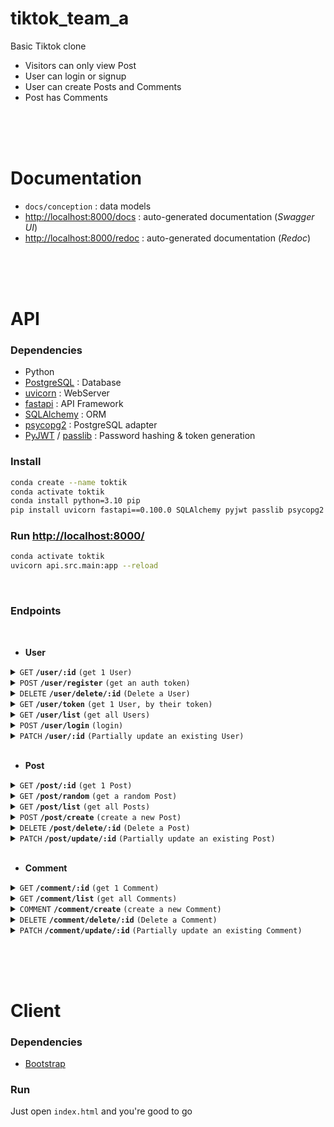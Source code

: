 # tiktok_team_a

Basic Tiktok clone
- Visitors can only view Post
- User can login or signup
- User can create Posts and Comments
- Post has Comments





<br><br><br>

# Documentation

- `docs/conception` : data models
- [http://localhost:8000/docs](http://localhost:8000/docs) : auto-generated documentation (*Swagger UI*)
- [http://localhost:8000/redoc](http://localhost:8000/redoc) : auto-generated documentation (*Redoc*)





<br><br><br>

# API
### Dependencies

- Python
- [PostgreSQL](https://www.postgresql.org/download/) : Database
- [uvicorn](https://www.uvicorn.org/) : WebServer
- [fastapi](https://fastapi.tiangolo.com/) : API Framework
- [SQLAlchemy](https://www.sqlalchemy.org/) : ORM
- [psycopg2](https://pypi.org/project/psycopg2/) : PostgreSQL adapter
- [PyJWT](https://pyjwt.readthedocs.io/en/stable/) / [passlib](https://passlib.readthedocs.io/en/stable/) : Password hashing & token generation



### Install

```bash
conda create --name toktik
conda activate toktik
conda install python=3.10 pip
pip install uvicorn fastapi==0.100.0 SQLAlchemy pyjwt passlib psycopg2 hashlib
```



### Run [http://localhost:8000/](http://localhost:8000/)

```bash
conda activate toktik
uvicorn api.src.main:app --reload
```



<br>

### Endpoints

<br>

- **User**

<details>
 <summary>
  <code>GET</code>
  <code><b>/user/:id</b></code>
  <code>(get 1 User)</code>
 </summary>

##### Parameters

> | name      |  type     | data type               | description                                                      |
> |-----------|-----------|-------------------------|------------------------------------------------------------------|
> | id        |  required | int                     | user_id                                                          |

##### Responses

> | http code     | content-type                      | response                                                       |
> |---------------|-----------------------------------|----------------------------------------------------------------|
> | `200`         | `application/json`                | User                                                           |
> | `404`         | `application/json`                | User does not exist                                            |

</details>

<details>
 <summary>
  <code>POST</code>
  <code><b>/user/register</b></code>
  <code>(get an auth token)</code>
 </summary>

 ##### Parameters

> | name        |  type     | data type               | description                                                    |
> |-------------|-----------|-------------------------|----------------------------------------------------------------|
> | username    | required  | str                     | Username                                                       |
> | email       | required  | str                     | Valid email adress                                             |
> | password    | required  | str                     | Password                                                       |

##### Responses

> | http code     | content-type                      | response                                                       |
> |---------------|-----------------------------------|----------------------------------------------------------------|
> | `200`         | `application/json`                | ""\[token\]                                                    |

</details>

<details>
 <summary>
  <code>DELETE</code>
  <code><b>/user/delete/:id</b></code>
  <code>(Delete a User)</code>
 </summary>

##### Responses

> | http code     | content-type                      | response                                                       |
> |---------------|-----------------------------------|----------------------------------------------------------------|
> | `200`         | `application/json`                | `User`                                                         |
> | `404`         | `application/json`                | User does not exist                                            |

</details>

<details>
 <summary>
  <code>GET</code>
  <code><b>/user/token</b></code>
  <code>(get 1 User, by their token)</code>
 </summary>

##### Parameters

> | name      |  type     | data type               | description                                                      |
> |-----------|-----------|-------------------------|------------------------------------------------------------------|
> | token     |  required | str                     | User token                                                       |

##### Responses

> | http code     | content-type                      | response                                                       |
> |---------------|-----------------------------------|----------------------------------------------------------------|
> | `200`         | `application/json`                | User                                                           |
> | `404`         | `application/json`                | User does not exist                                            |

</details>

<details>
 <summary>
  <code>GET</code>
  <code><b>/user/list</b></code>
  <code>(get all Users)</code>
 </summary>

##### Responses

> | http code     | content-type                      | response                                                       |
> |---------------|-----------------------------------|----------------------------------------------------------------|
> | `200`         | `application/json`                | `User`                                                         |

</details>

<details>
 <summary>
  <code>POST</code>
  <code><b>/user/login</b></code>
  <code>(login)</code>
 </summary>

##### Parameters

> | name        |  type     | data type               | description                                                    |
> |-------------|-----------|-------------------------|----------------------------------------------------------------|
> | email       | required  | str                     | Email                                                          |
> | password    | required  | str                     | Password                                                       |

##### Responses

> | http code     | content-type                      | response                                                       |
> |---------------|-----------------------------------|----------------------------------------------------------------|
> | `200`         | `application/json`                | `User`                                                         |

</details>

<details>
 <summary>
  <code>PATCH</code>
  <code><b>/user/:id</b></code>
  <code>(Partially update an existing User)</code>
 </summary>

##### Parameters

> | name        |  type     | data type               | description                                                    |
> |-------------|-----------|-------------------------|----------------------------------------------------------------|
> | username    | optional  | str                     | Username                                                       |
> | email       | optional  | str                     | Email                                                          |
> | password    | optional  | str                     | Password                                                       |
> | token       | optional  | str                     | Token                                                          |

##### Responses

> | http code     | content-type                      | response                                                       |
> |---------------|-----------------------------------|----------------------------------------------------------------|
> | `200`         | `application/json`                | `User`                                                         |
> | `404`         | `application/json`                | User does not exist                                            |

</details>




<br>

- **Post**

<details>
 <summary>
  <code>GET</code>
  <code><b>/post/:id</b></code>
  <code>(get 1 Post)</code>
 </summary>

##### Parameters

> | name      |  type     | data type               | description                                                      |
> |-----------|-----------|-------------------------|------------------------------------------------------------------|
> | id        |  required | int                     | post_id                                                          |

##### Responses

> | http code     | content-type                      | response                                                       |
> |---------------|-----------------------------------|----------------------------------------------------------------|
> | `200`         | `application/json`                | Post                                                           |
> | `404`         | `application/json`                | Post does not exist                                            |

</details>

<details>
 <summary>
  <code>GET</code>
  <code><b>/post/random</b></code>
  <code>(get a random Post)</code>
 </summary>

##### Responses

> | http code     | content-type                      | response                                                       |
> |---------------|-----------------------------------|----------------------------------------------------------------|
> | `200`         | `application/json`                | Post                                                           |

</details>

<details>
 <summary>
  <code>GET</code>
  <code><b>/post/list</b></code>
  <code>(get all Posts)</code>
 </summary>

##### Responses

> | http code     | content-type                      | response                                                       |
> |---------------|-----------------------------------|----------------------------------------------------------------|
> | `200`         | `application/json`                | `Post`                                                         |

</details>

<details>
 <summary>
  <code>POST</code>
  <code><b>/post/create</b></code>
  <code>(create a new Post)</code>
 </summary>

##### Parameters

> | name        |  type     | data type               | description                                                    |
> |-------------|-----------|-------------------------|----------------------------------------------------------------|
> | title       | required  | str                     | Title of Post                                                  |
> | description | optional  | str                     | Description of Post                                            |
> | video_url   | required  | str                     | URL of embedded video                                          |
> | user_id     | required  | int                     | ID of author                                                   |

##### Responses

> | http code     | content-type                      | response                                                       |
> |---------------|-----------------------------------|----------------------------------------------------------------|
> | `200`         | `application/json`                | `Post`                                                         |

</details>

<details>
 <summary>
  <code>DELETE</code>
  <code><b>/post/delete/:id</b></code>
  <code>(Delete a Post)</code>
 </summary>

##### Responses

> | http code     | content-type                      | response                                                       |
> |---------------|-----------------------------------|----------------------------------------------------------------|
> | `200`         | `application/json`                | `Post`                                                         |
> | `404`         | `application/json`                | Post does not exist                                            |

</details>

<details>
 <summary>
  <code>PATCH</code>
  <code><b>/post/update/:id</b></code>
  <code>(Partially update an existing Post)</code>
 </summary>

##### Parameters

> | name        |  type     | data type               | description                                                    |
> |-------------|-----------|-------------------------|----------------------------------------------------------------|
> | title       | optional  | str                     | Title of Post                                                  |
> | description | optional  | str                     | Description of Post                                            |

##### Responses

> | http code     | content-type                      | response                                                       |
> |---------------|-----------------------------------|----------------------------------------------------------------|
> | `200`         | `application/json`                | `Post`                                                         |
> | `404`         | `application/json`                | Post does not exist                                            |

</details>



<br>

- **Comment**

<details>
 <summary>
  <code>GET</code>
  <code><b>/comment/:id</b></code>
  <code>(get 1 Comment)</code>
 </summary>

##### Parameters

> | name      |  type     | data type               | description                                                      |
> |-----------|-----------|-------------------------|------------------------------------------------------------------|
> | id        |  required | int                     | comment_id                                                       |

##### Responses

> | http code     | content-type                      | response                                                       |
> |---------------|-----------------------------------|----------------------------------------------------------------|
> | `200`         | `application/json`                | Comment                                                        |
> | `404`         | `application/json`                | Comment does not exist                                         |

</details>

<details>
 <summary>
  <code>GET</code>
  <code><b>/comment/list</b></code>
  <code>(get all Comments)</code>
 </summary>

##### Responses

> | http code     | content-type                      | response                                                       |
> |---------------|-----------------------------------|----------------------------------------------------------------|
> | `200`         | `application/json`                | `Comment`                                                      |

</details>

<details>
 <summary>
  <code>COMMENT</code>
  <code><b>/comment/create</b></code>
  <code>(create a new Comment)</code>
 </summary>

##### Parameters

> | name        |  type     | data type               | description                                                    |
> |-------------|-----------|-------------------------|----------------------------------------------------------------|
> | content     | required  | str                     | Actual comment                                                 |
> | author_id   | required  | str                     | Author of comment                                              |
> | post_id     | required  | str                     | Post the comment was made on                                   |

##### Responses

> | http code     | content-type                      | response                                                       |
> |---------------|-----------------------------------|----------------------------------------------------------------|
> | `200`         | `application/json`                | `Comment`                                                      |

</details>

<details>
 <summary>
  <code>DELETE</code>
  <code><b>/comment/delete/:id</b></code>
  <code>(Delete a Comment)</code>
 </summary>

##### Responses

> | http code     | content-type                      | response                                                       |
> |---------------|-----------------------------------|----------------------------------------------------------------|
> | `200`         | `application/json`                | `Comment`                                                      |
> | `404`         | `application/json`                | Comment does not exist                                         |

</details>

<details>
 <summary>
  <code>PATCH</code>
  <code><b>/comment/update/:id</b></code>
  <code>(Partially update an existing Comment)</code>
 </summary>

##### Parameters

> | name        |  type     | data type               | description                                                    |
> |-------------|-----------|-------------------------|----------------------------------------------------------------|
> | content     | optional  | str                     | Actual comment                                                 |

##### Responses

> | http code     | content-type                      | response                                                       |
> |---------------|-----------------------------------|----------------------------------------------------------------|
> | `200`         | `application/json`                | `Comment`                                                      |
> | `404`         | `application/json`                | Comment does not exist                                         |

</details>





<br><br><br>

# Client



### Dependencies

- [Bootstrap](https://getbootstrap.com/)

### Run

Just open `index.html` and you're good to go



<br>

